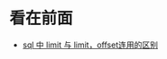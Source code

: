 看在前面
====

* <a href="https://blog.csdn.net/AinUser/article/details/72803175">sql 中 limit 与 limit，offset连用的区别</a>
